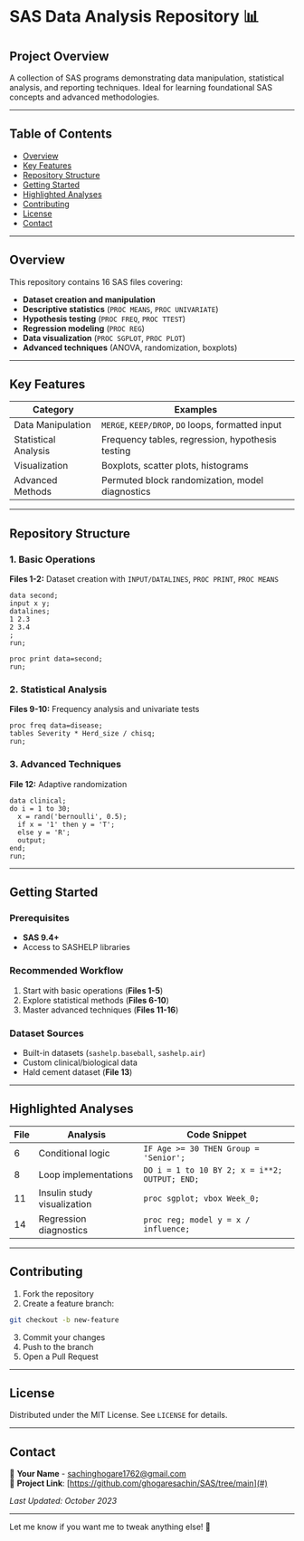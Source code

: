 # SAS Data Analysis Repository 📊

## Project Overview

A collection of SAS programs demonstrating data manipulation, statistical analysis, and reporting techniques. Ideal for learning foundational SAS concepts and advanced methodologies.

---

## Table of Contents

- [Overview](#overview)
- [Key Features](#key-features)
- [Repository Structure](#repository-structure)
- [Getting Started](#getting-started)
- [Highlighted Analyses](#highlighted-analyses)
- [Contributing](#contributing)
- [License](#license)
- [Contact](#contact)

---

## Overview

This repository contains 16 SAS files covering:

- **Dataset creation and manipulation**
- **Descriptive statistics** (`PROC MEANS`, `PROC UNIVARIATE`)
- **Hypothesis testing** (`PROC FREQ`, `PROC TTEST`)
- **Regression modeling** (`PROC REG`)
- **Data visualization** (`PROC SGPLOT`, `PROC PLOT`)
- **Advanced techniques** (ANOVA, randomization, boxplots)

---

## Key Features

| **Category**              | **Examples**                                           |
|---------------------------|-------------------------------------------------------|
| Data Manipulation         | `MERGE`, `KEEP/DROP`, `DO` loops, formatted input      |
| Statistical Analysis      | Frequency tables, regression, hypothesis testing      |
| Visualization             | Boxplots, scatter plots, histograms                   |
| Advanced Methods          | Permuted block randomization, model diagnostics       |

---

## Repository Structure

### 1. Basic Operations

**Files 1-2:** Dataset creation with `INPUT/DATALINES`, `PROC PRINT`, `PROC MEANS`

```sas
data second;
input x y;
datalines;
1 2.3
2 3.4
;
run;

proc print data=second;
run;
```

### 2. Statistical Analysis

**Files 9-10:** Frequency analysis and univariate tests

```sas
proc freq data=disease;
tables Severity * Herd_size / chisq;
run;
```

### 3. Advanced Techniques

**File 12:** Adaptive randomization

```sas
data clinical;
do i = 1 to 30;
  x = rand('bernoulli', 0.5);
  if x = '1' then y = 'T';
  else y = 'R';
  output;
end;
run;
```

---

## Getting Started

### Prerequisites

- **SAS 9.4+**
- Access to SASHELP libraries

### Recommended Workflow

1. Start with basic operations (**Files 1-5**)
2. Explore statistical methods (**Files 6-10**)
3. Master advanced techniques (**Files 11-16**)

### Dataset Sources

- Built-in datasets (`sashelp.baseball`, `sashelp.air`)
- Custom clinical/biological data
- Hald cement dataset (**File 13**)

---

## Highlighted Analyses

| **File** | **Analysis**                         | **Code Snippet**                                |
|----------|--------------------------------------|------------------------------------------------|
| 6        | Conditional logic                   | `IF Age >= 30 THEN Group = 'Senior';`           |
| 8        | Loop implementations                | `DO i = 1 to 10 BY 2; x = i**2; OUTPUT; END;`   |
| 11       | Insulin study visualization         | `proc sgplot; vbox Week_0;`                     |
| 14       | Regression diagnostics              | `proc reg; model y = x / influence;`            |

---

## Contributing

1. Fork the repository
2. Create a feature branch:

```bash
git checkout -b new-feature
```

3. Commit your changes
4. Push to the branch
5. Open a Pull Request

---

## License

Distributed under the MIT License. See `LICENSE` for details.

---

## Contact

📧 **Your Name** - sachinghogare1762@gmail.com  
🔗 **Project Link**: [https://github.com/ghogaresachin/SAS/tree/main](#)

_Last Updated: October 2023_

---

Let me know if you want me to tweak anything else! 🚀

